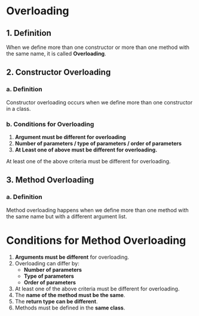 # Overloading

## 1. Definition
When we define more than one constructor or more than one method with the same name, it is called **Overloading**.

## 2. Constructor Overloading
### a. Definition
Constructor overloading occurs when we define more than one constructor in a class.

### b. Conditions for Overloading
  1. **Argument must be different for overloading**
  2. **Number of parameters / type of parameters / order of parameters**
  3. **At Least one of above must be different for overloading.**

At least one of the above criteria must be different for overloading.

## 3. Method Overloading
### a. Definition
Method overloading happens when we define more than one method with the same name but with a different argument list.
# Conditions for Method Overloading

1. **Arguments must be different** for overloading.
2. Overloading can differ by:
   - **Number of parameters**
   - **Type of parameters**
   - **Order of parameters**
3. At least one of the above criteria must be different for overloading.
4. The **name of the method must be the same**.
5. The **return type can be different**.
6. Methods must be defined in the **same class**.

